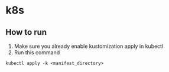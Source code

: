 # k8s

## How to run
1. Make sure you already enable kustomization apply in kubectl
2. Run this command
```
kubectl apply -k <manifest_directory>
```
